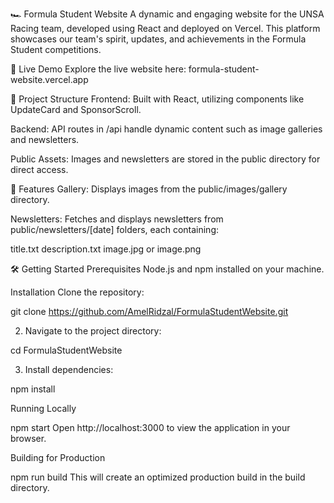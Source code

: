 🏎️ Formula Student Website
A dynamic and engaging website for the UNSA Racing team, developed using React and deployed on Vercel. This platform showcases our team's spirit, updates, and achievements in the Formula Student competitions.​

🚀 Live Demo
Explore the live website here: formula-student-website.vercel.app​

📂 Project Structure
Frontend: Built with React, utilizing components like UpdateCard and SponsorScroll.

Backend: API routes in /api handle dynamic content such as image galleries and newsletters.

Public Assets: Images and newsletters are stored in the public directory for direct access.​

📸 Features
Gallery: Displays images from the public/images/gallery directory.

Newsletters: Fetches and displays newsletters from public/newsletters/[date] folders, each containing:

title.txt
description.txt
image.jpg or image.png​

🛠️ Getting Started
Prerequisites
Node.js and npm installed on your machine.​

Installation
Clone the repository:​

git clone https://github.com/AmelRidzal/FormulaStudentWebsite.git

2. Navigate to the project directory:​

cd FormulaStudentWebsite

3. Install dependencies:​

npm install

Running Locally

npm start
Open http://localhost:3000 to view the application in your browser.​

Building for Production

npm run build
This will create an optimized production build in the build directory.​

